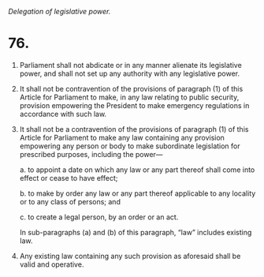 *Delegation of legislative power.*

# 76.

1. Parliament shall not abdicate or in any manner alienate its legislative power, and shall not set up any authority with any legislative power.

2. It shall not be contravention of the provisions of paragraph (1) of this Article for Parliament to make, in any law relating to public security, provision empowering the President to make emergency regulations in accordance with such law.

3. It shall not be a contravention of the provisions of paragraph (1) of this Article for Parliament to make any law containing any provision empowering any person or body to make subordinate legislation for prescribed purposes, including the power—

    a. to appoint a date on which any law or any part thereof shall come into effect or cease to have effect;

    b. to make by order any law or any part thereof appli­cable to any locality or to any class of persons; and

    c. to create a legal person, by an order or an act.

    In sub-paragraphs (a) and (b) of this paragraph, “law” includes existing law.

4. Any existing law containing any such provision as aforesaid shall be valid and operative.